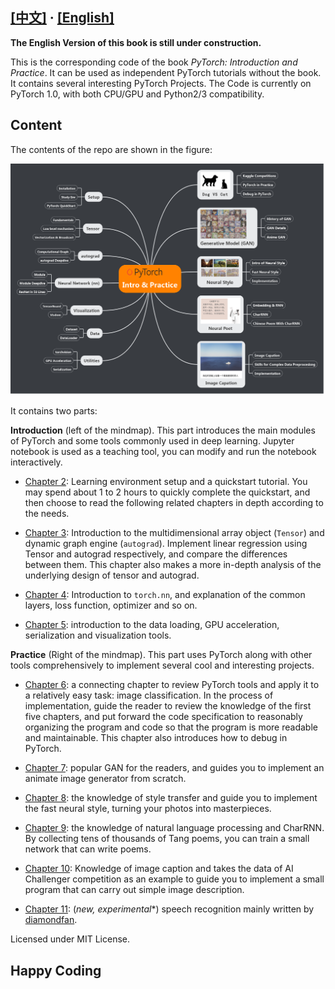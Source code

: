 ## [[中文]](README.md) · [[English]](README_EN.md)

**The English Version of this book is still under construction.**


This is the corresponding code of the book *PyTorch: Introduction and Practice*. It can be used as independent PyTorch tutorials without the book. It contains several interesting PyTorch Projects. The Code is currently on PyTorch 1.0, with both CPU/GPU and Python2/3 compatibility. 


## Content

The contents of the repo are shown in the figure:

![content](imgs/mindmap_en.png)



It contains two parts:



**Introduction** (left of the mindmap). This part introduces the main modules of PyTorch and some tools commonly used in deep learning. Jupyter notebook is used as a teaching tool, you can modify and run the notebook interactively.


- [Chapter 2](chapter2-快速入门/): Learning environment setup and a quickstart tutorial. You may spend about 1 to 2 hours to quickly complete the quickstart, and then choose to read the following related chapters in depth according to the needs.

- [Chapter 3](chapter3-Tensor和autograd/): Introduction to the multidimensional array object (`Tensor`) and dynamic graph engine (`autograd`). Implement linear regression using Tensor and autograd respectively, and compare the differences between them. This chapter also makes a more in-depth analysis of the underlying design of tensor and autograd.

- [Chapter 4](chapter4-神经网络工具箱nn/): Introduction to `torch.nn`, and explanation of the common layers, loss function, optimizer and so on. 

- [Chapter 5](chapter5-常用工具/): introduction to the data loading, GPU acceleration, serialization and visualization tools.



**Practice** (Right of the mindmap). This part uses PyTorch along with other tools comprehensively to implement several cool and interesting projects. 



- [Chapter 6](chapter6-实战指南/): a connecting chapter to review PyTorch tools and apply it to a relatively easy task: image classification. In the process of implementation, guide the reader to review the knowledge of the first five chapters, and put forward the code specification to reasonably organizing the program and code so that the program is more readable and maintainable. This chapter also introduces how to debug in PyTorch.

- [Chapter 7](chapter7-GAN生成动漫头像/): popular GAN for the readers, and guides you to implement an animate image generator from scratch.

- [Chapter 8](chapter8-风格迁移(Neural%20Style)): the knowledge of style transfer and guide you to implement the fast neural style, turning your photos into masterpieces.

- [Chapter 9](chapter9-神经网络写诗\(CharRNN\)/): the knowledge of natural language processing and CharRNN. By collecting tens of thousands of Tang poems, you can train a small network that can write poems.

- [Chapter 10](chapter10-图像描述(Image%20Caption)/): Knowledge of image caption and takes the data of AI Challenger competition as an example to guide you to implement a small program that can carry out simple image description.

- [Chapter 11](chapter11-语音识别\(LSTM-CTC\)): (*new, experimental**) speech recognition mainly written by [diamondfan](https://github.com/diamondfan).




 
Licensed under MIT License.
## Happy Coding
 
